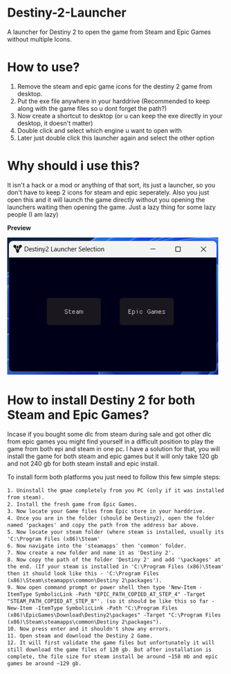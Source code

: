 # Destiny-2-Launcher
A launcher for Destiny 2 to open the game from Steam and Epic Games without multiple Icons.

# How to use?
1. Remove the steam and epic game icons for the destiny 2 game from desktop.
2. Put the exe file anywhere in your harddrive (Recommended to keep along with the game files so u dont forget the path?)
3. Now create a shortcut to desktop (or u can keep the exe directly in your desktop, it doesn't matter)
4. Double click and select which engine u want to open with
5. Later just double click this launcher again and select the other option

# Why should i use this?
It isn't a hack or a mod or anything of that sort, its just a launcher, so you don't have to keep 2 icons for steam and epic seperately.
Also you just open this and it will launch the game directly without you opening the launchers waiting then opening the game. 
Just a lazy thing for some lazy people (I am lazy)

**Preview**

![Destiny 2 Launcher](https://github.com/RealAscarre/Destiny-2-Launcher/blob/main/Preview/preview.png)


# How to install Destiny 2 for both Steam and Epic Games?

Incase if you bought some dlc from steam during sale and got other dlc from epic games you might find yourself in a difficult position to play the game from both epi and steam in one pc.
I have a solution for that, you will install the game for both steam and epic games but it will only take 120 gb and not 240 gb for both steam install and epic install.

To install form both platforms you just need to follow this few simple steps:
```
1. Uninstall the gmae completely from you PC (only if it was installed from steam).
2. Install the fresh game from Epic Games.
3. Now locate your Game files from Epic store in your harddrive.
4. Once you are in the folder (should be Destiny2), open the folder named 'packages' and copy the path from the address bar above.
5. Now locate your steam folder (where steam is installed, usually its 'C:\Program Files (x86)\Steam'
6. Now navigate into the 'steamapps' then 'common' folder.
7. Now create a new folder and name it as 'Destiny 2'.
8. Now copy the path of the folder 'Destiny 2' and add '\packages' at the end. (If your steam is installed in 'C:\Program Files (x86)\Steam' then it should look like this - 'C:\Program Files (x86)\Steam\steamapps\common\Destiny 2\packages').
9. Now open command prompt or power shell then type 'New-Item -ItemType SymbolicLink -Path "EPIC_PATH_COPIED_AT_STEP_4" -Target "STEAM_PATH_COPIED_AT_STEP_8"'. (so it should be like this so far - New-Item -ItemType SymbolicLink -Path "C:\Program Files (x86)\EpicGames\Download\Destiny2\packages" -Target "C:\Program Files (x86)\Steam\steamapps\common\Destiny 2\packages").
10. Now press enter and it shouldn't show any errors.
11. Open steam and download the Destiny 2 Game.
12. It will first validate the game files but unfortunately it will still download the game files of 120 gb. But after installation is complete, the file size for steam install be around ~158 mb and epic games be around ~129 gb.
```
